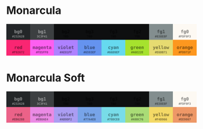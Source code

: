 # Monarcula

<img src="https://raw.githubusercontent.com/ValentinLutz/monarcula/master/.readme/monarcula-colors.svg" alt="Monarcula colors">

# Monarcula Soft

<img src="https://raw.githubusercontent.com/ValentinLutz/monarcula/master/.readme/monarcula-soft-colors.svg" alt="Monarcula Soft colors">